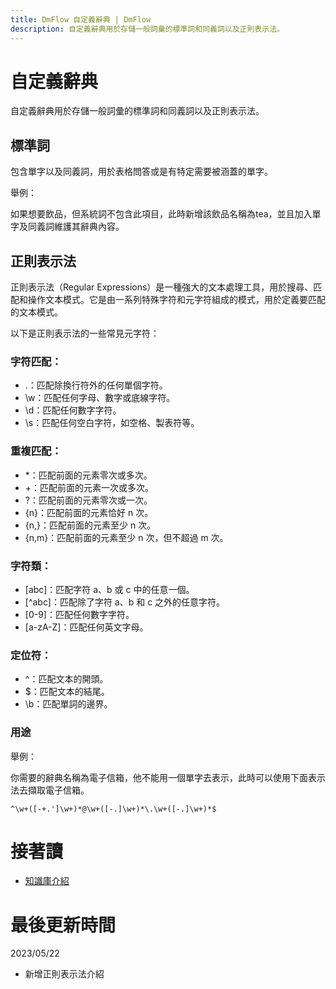 ```yaml
---
title: DmFlow 自定義辭典 | DmFlow
description: 自定義辭典用於存儲一般詞彙的標準詞和同義詞以及正則表示法。
---
```


# 自定義辭典

自定義辭典用於存儲一般詞彙的標準詞和同義詞以及正則表示法。

## 標準詞

包含單字以及同義詞，用於表格問答或是有特定需要被涵蓋的單字。

舉例：

如果想要飲品，但系統詞不包含此項目，此時新增該飲品名稱為tea，並且加入單字及同義詞維護其辭典內容。

## 正則表示法

正則表示法（Regular Expressions）是一種強大的文本處理工具，用於搜尋、匹配和操作文本模式。它是由一系列特殊字符和元字符組成的模式，用於定義要匹配的文本模式。

以下是正則表示法的一些常見元字符：

### 字符匹配：

- .：匹配除換行符外的任何單個字符。
- \w：匹配任何字母、數字或底線字符。
- \d：匹配任何數字字符。
- \s：匹配任何空白字符，如空格、製表符等。

### 重複匹配：

- *：匹配前面的元素零次或多次。
- +：匹配前面的元素一次或多次。
- ?：匹配前面的元素零次或一次。
- {n}：匹配前面的元素恰好 n 次。
- {n,}：匹配前面的元素至少 n 次。
- {n,m}：匹配前面的元素至少 n 次，但不超過 m 次。

### 字符類：

- [abc]：匹配字符 a、b 或 c 中的任意一個。
- [^abc]：匹配除了字符 a、b 和 c 之外的任意字符。
- [0-9]：匹配任何數字字符。
- [a-zA-Z]：匹配任何英文字母。

### 定位符：

- ^：匹配文本的開頭。
- $：匹配文本的結尾。
- \b：匹配單詞的邊界。

### 用途

舉例：

你需要的辭典名稱為電子信箱，他不能用一個單字去表示，此時可以使用下面表示法去擷取電子信箱。

```
^\w+([-+.']\w+)*@\w+([-.]\w+)*\.\w+([-.]\w+)*$
```

# 接著讀
- [知識庫介紹](../../tutorials/docs/qa-intro.html)

# 最後更新時間
2023/05/22

- 新增正則表示法介紹
